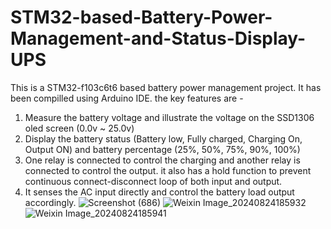 # STM32-based-Battery-Power-Management-and-Status-Display-UPS
This is a STM32-f103c6t6 based battery power management project. It has been compilled using Arduino IDE. the key features are -
1. Measure the battery voltage and illustrate the voltage on the SSD1306 oled screen (0.0v ~ 25.0v)
2. Display the battery status (Battery low, Fully charged, Charging On, Output ON) and battery percentage (25%, 50%, 75%, 90%, 100%)
3. One relay is connected to control the charging and another relay is connected to control the output. it also has a hold function to prevent continuous connect-disconnect loop of both input and output.
4. It senses the AC input directly and control the battery load output accordingly.
    ![Screenshot (686)](https://github.com/user-attachments/assets/c335cf55-bbb4-4dc2-a9ce-35994b4ef459)
![Weixin Image_20240824185932](https://github.com/user-attachments/assets/ca3654d9-1c7c-4fb1-a426-a9dae73f9b45)
![Weixin Image_20240824185941](https://github.com/user-attachments/assets/ae618ee0-d44a-45d4-a651-975e89c4a781)
